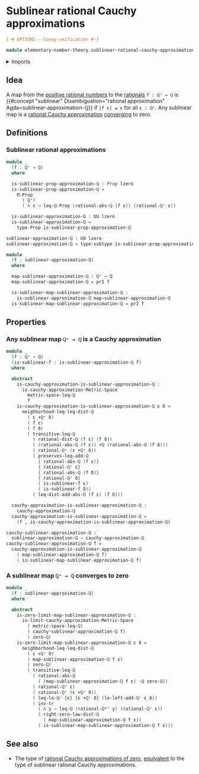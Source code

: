 # Sublinear rational Cauchy approximations

```agda
{-# OPTIONS --lossy-unification #-}

module elementary-number-theory.sublinear-rational-cauchy-approximations where
```

<details><summary>Imports</summary>

```agda
open import elementary-number-theory.absolute-value-rational-numbers
open import elementary-number-theory.addition-rational-numbers
open import elementary-number-theory.difference-rational-numbers
open import elementary-number-theory.distance-rational-numbers
open import elementary-number-theory.inequality-rational-numbers
open import elementary-number-theory.nonnegative-rational-numbers
open import elementary-number-theory.positive-rational-numbers
open import elementary-number-theory.rational-numbers

open import foundation.dependent-pair-types
open import foundation.propositions
open import foundation.subtypes
open import foundation.transport-along-identifications
open import foundation.universe-levels

open import metric-spaces.cauchy-approximations-metric-spaces
open import metric-spaces.convergent-cauchy-approximations-metric-spaces
open import metric-spaces.metric-space-of-rational-numbers
open import metric-spaces.metric-spaces
open import metric-spaces.rational-cauchy-approximations
```

</details>

## Idea

A map from the [positive rational numbers](elementary-number-theory.positive-rational-numbers.md) to the [rationals](elementary-number-theory.rational-numbers.md)
`f : ℚ⁺ → ℚ` is
{{#concept "sublinear" Disambiguation="rational approximation" Agda=sublinear-approximation-ℚ}}
if `|f ε| ≤ ε` for all `ε : ℚ⁺`. Any sublinear map is a
[rational Cauchy approximation](metric-spaces.rational-cauchy-approximations.md)
[converging](metric-spaces.convergent-cauchy-approximations-metric-spaces.md) to
zero.

## Definitions

### Sublinear rational approximations

```agda
module _
  (f : ℚ⁺ → ℚ)
  where

  is-sublinear-prop-approximation-ℚ : Prop lzero
  is-sublinear-prop-approximation-ℚ =
    Π-Prop
      ( ℚ⁺)
      ( λ ε → leq-ℚ-Prop (rational-abs-ℚ (f ε)) (rational-ℚ⁺ ε))

  is-sublinear-approximation-ℚ : UU lzero
  is-sublinear-approximation-ℚ =
    type-Prop is-sublinear-prop-approximation-ℚ

sublinear-approximation-ℚ : UU lzero
sublinear-approximation-ℚ = type-subtype is-sublinear-prop-approximation-ℚ

module _
  (f : sublinear-approximation-ℚ)
  where

  map-sublinear-approximation-ℚ : ℚ⁺ → ℚ
  map-sublinear-approximation-ℚ = pr1 f

  is-sublinear-map-sublinear-approximation-ℚ :
    is-sublinear-approximation-ℚ map-sublinear-approximation-ℚ
  is-sublinear-map-sublinear-approximation-ℚ = pr2 f
```

## Properties

### Any sublinear map `ℚ⁺ → ℚ` is a Cauchy approximation

```agda
module _
  (f : ℚ⁺ → ℚ)
  (is-sublinear-f : is-sublinear-approximation-ℚ f)
  where

  abstract
    is-cauchy-approximation-is-sublinear-approximation-ℚ :
      is-cauchy-approximation-Metric-Space
        metric-space-leq-ℚ
        f
    is-cauchy-approximation-is-sublinear-approximation-ℚ ε δ =
      neighborhood-leq-leq-dist-ℚ
        ( ε +ℚ⁺ δ)
        ( f ε)
        ( f δ)
        ( transitive-leq-ℚ
          ( rational-dist-ℚ (f ε) (f δ))
          ( (rational-abs-ℚ (f ε)) +ℚ (rational-abs-ℚ (f δ)))
          ( rational-ℚ⁺ (ε +ℚ⁺ δ))
          ( preserves-leq-add-ℚ
            { rational-abs-ℚ (f ε)}
            { rational-ℚ⁺ ε}
            { rational-abs-ℚ (f δ)}
            { rational-ℚ⁺ δ}
            ( is-sublinear-f ε)
            ( is-sublinear-f δ))
          ( leq-dist-add-abs-ℚ (f ε) (f δ)))

  cauchy-approximation-is-sublinear-approximation-ℚ :
    cauchy-approximation-ℚ
  cauchy-approximation-is-sublinear-approximation-ℚ =
    (f , is-cauchy-approximation-is-sublinear-approximation-ℚ)

cauchy-sublinear-approximation-ℚ :
  sublinear-approximation-ℚ → cauchy-approximation-ℚ
cauchy-sublinear-approximation-ℚ f =
  cauchy-approximation-is-sublinear-approximation-ℚ
    ( map-sublinear-approximation-ℚ f)
    ( is-sublinear-map-sublinear-approximation-ℚ f)
```

### A sublinear map `ℚ⁺ → ℚ` converges to zero

```agda
module _
  (f : sublinear-approximation-ℚ)
  where

  abstract
    is-zero-limit-map-sublinear-approximation-ℚ :
      is-limit-cauchy-approximation-Metric-Space
        ( metric-space-leq-ℚ)
        ( cauchy-sublinear-approximation-ℚ f)
        ( zero-ℚ)
    is-zero-limit-map-sublinear-approximation-ℚ ε δ =
      neighborhood-leq-leq-dist-ℚ
        ( ε +ℚ⁺ δ)
        ( map-sublinear-approximation-ℚ f ε)
        ( zero-ℚ)
        ( transitive-leq-ℚ
          ( rational-abs-ℚ
            ( (map-sublinear-approximation-ℚ f ε) -ℚ zero-ℚ))
          ( rational-ℚ⁺ ε)
          ( rational-ℚ⁺ (ε +ℚ⁺ δ))
          ( leq-le-ℚ⁺ {ε} {ε +ℚ⁺ δ} (le-left-add-ℚ⁺ ε δ))
          ( inv-tr
            ( λ y → leq-ℚ (rational-ℚ⁰⁺ y) (rational-ℚ⁺ ε))
            ( right-zero-law-dist-ℚ
              ( map-sublinear-approximation-ℚ f ε))
            ( is-sublinear-map-sublinear-approximation-ℚ f ε)))
```

## See also

- The type of
  [rational Cauchy approximations of zero](metric-spaces.rational-cauchy-approximations-of-zero.md),
  [equivalent](foundation.equivalences.md) to the type of sublinear rational
  Cauchy approximations.

